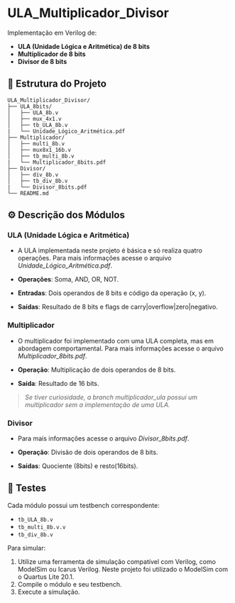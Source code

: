 # ULA\_Multiplicador\_Divisor

Implementação em Verilog de:

* **ULA (Unidade Lógica e Aritmética) de 8 bits**
* **Multiplicador de 8 bits**
* **Divisor de 8 bits**

## 📁 Estrutura do Projeto

```
ULA_Multiplicador_Divisor/
├── ULA_8bits/
│   ├── ULA_8b.v
│   ├── mux_4x1.v
│   ├── tb_ULA_8b.v
|   └── Unidade_Lógico_Aritmética.pdf
├── Multiplicador/
│   ├── multi_8b.v
│   ├── mux8x1_16b.v
│   ├── tb_multi_8b.v
|   └── Multiplicador_8bits.pdf
├── Divisor/
│   ├── div_8b.v
│   ├── tb_div_8b.v
|   └── Divisor_8bits.pdf
└── README.md
```

## ⚙️ Descrição dos Módulos

### ULA (Unidade Lógica e Aritmética)

* A ULA implementada neste projeto é básica e só realiza quatro operações. Para mais informações acesse o arquivo *Unidade_Lógico_Aritmética.pdf*.

* **Operações**: Soma, AND, OR, NOT.
* **Entradas**: Dois operandos de 8 bits e código da operação (x, y).
* **Saídas**: Resultado de 8 bits e flags de carry|overflow|zero|negativo.

### Multiplicador

* O multiplicador foi implementado com uma ULA completa, mas em abordagem comportamental. Para mais informações acesse o arquivo *Multiplicador_8bits.pdf*.

* **Operação**: Multiplicação de dois operandos de 8 bits.
* **Saída**: Resultado de 16 bits.

> *Se tiver curiosidade, a branch multiplicador_ula possui um multiplicador sem a implementação de uma ULA.*

### Divisor
* Para mais informações acesse o arquivo *Divisor_8bits.pdf*.

* **Operação**: Divisão de dois operandos de 8 bits.
* **Saídas**: Quociente (8bits) e resto(16bits).

## 🧪 Testes

Cada módulo possui um testbench correspondente:

* `tb_ULA_8b.v`
* `tb_multi_8b.v.v`
* `tb_div_8b.v`

Para simular:

1. Utilize uma ferramenta de simulação compatível com Verilog, como ModelSim ou Icarus Verilog. Neste projeto foi utilizado o ModelSim com o Quartus Lite 20.1.
2. Compile o módulo e seu testbench.
3. Execute a simulação.
